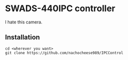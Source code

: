 # SWADS-440IPC controller

I hate this camera.

## Installation

```console
cd <wherever you want>
git clone https://github.com/nachocheese989/IPCControl
```
